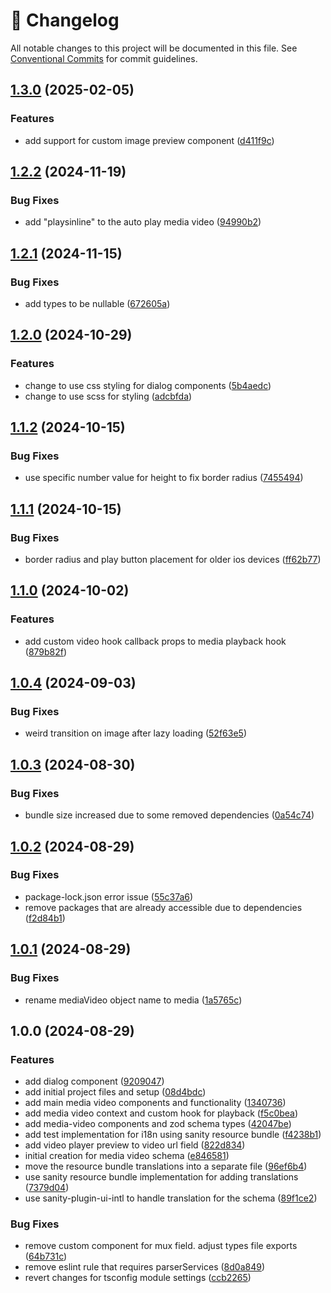 <!-- markdownlint-disable --><!-- textlint-disable -->

# 📓 Changelog

All notable changes to this project will be documented in this file. See
[Conventional Commits](https://conventionalcommits.org) for commit guidelines.

## [1.3.0](https://github.com/evelan-de/sanity-plugin-media-video/compare/v1.2.2...v1.3.0) (2025-02-05)

### Features

- add support for custom image preview component ([d411f9c](https://github.com/evelan-de/sanity-plugin-media-video/commit/d411f9c576ad3aacedfa088bdaa5b37a490e1ef0))

## [1.2.2](https://github.com/evelan-de/sanity-plugin-media-video/compare/v1.2.1...v1.2.2) (2024-11-19)

### Bug Fixes

- add "playsinline" to the auto play media video ([94990b2](https://github.com/evelan-de/sanity-plugin-media-video/commit/94990b21c21e51af84e6baed9a46f14cce4f0f61))

## [1.2.1](https://github.com/evelan-de/sanity-plugin-media-video/compare/v1.2.0...v1.2.1) (2024-11-15)

### Bug Fixes

- add types to be nullable ([672605a](https://github.com/evelan-de/sanity-plugin-media-video/commit/672605a660dfa7bc64fb3c6d8f19b3e0056a44fa))

## [1.2.0](https://github.com/evelan-de/sanity-plugin-media-video/compare/v1.1.2...v1.2.0) (2024-10-29)

### Features

- change to use css styling for dialog components ([5b4aedc](https://github.com/evelan-de/sanity-plugin-media-video/commit/5b4aedc67180122dedceb5d685526bf5711c9ca7))
- change to use scss for styling ([adcbfda](https://github.com/evelan-de/sanity-plugin-media-video/commit/adcbfdac84aa6f911f75e41b14eddf08594d2d0f))

## [1.1.2](https://github.com/evelan-de/sanity-plugin-media-video/compare/v1.1.1...v1.1.2) (2024-10-15)

### Bug Fixes

- use specific number value for height to fix border radius ([7455494](https://github.com/evelan-de/sanity-plugin-media-video/commit/7455494052b74ddf8a0dcb4cd7e5e6df0e6ba3a2))

## [1.1.1](https://github.com/evelan-de/sanity-plugin-media-video/compare/v1.1.0...v1.1.1) (2024-10-15)

### Bug Fixes

- border radius and play button placement for older ios devices ([ff62b77](https://github.com/evelan-de/sanity-plugin-media-video/commit/ff62b77b96f5c72c37ef5b6b3cb71d890dbf6836))

## [1.1.0](https://github.com/evelan-de/sanity-plugin-media-video/compare/v1.0.4...v1.1.0) (2024-10-02)

### Features

- add custom video hook callback props to media playback hook ([879b82f](https://github.com/evelan-de/sanity-plugin-media-video/commit/879b82fc717ec28d3b488e0b046015b485fc9329))

## [1.0.4](https://github.com/evelan-de/sanity-plugin-media-video/compare/v1.0.3...v1.0.4) (2024-09-03)

### Bug Fixes

- weird transition on image after lazy loading ([52f63e5](https://github.com/evelan-de/sanity-plugin-media-video/commit/52f63e5b57d3049636ce1a27550e6924085fb427))

## [1.0.3](https://github.com/evelan-de/sanity-plugin-media-video/compare/v1.0.2...v1.0.3) (2024-08-30)

### Bug Fixes

- bundle size increased due to some removed dependencies ([0a54c74](https://github.com/evelan-de/sanity-plugin-media-video/commit/0a54c748e9afd3aba5685e9ae25d4922e0a42fef))

## [1.0.2](https://github.com/evelan-de/sanity-plugin-media-video/compare/v1.0.1...v1.0.2) (2024-08-29)

### Bug Fixes

- package-lock.json error issue ([55c37a6](https://github.com/evelan-de/sanity-plugin-media-video/commit/55c37a645a8d939ebae1fc5357889bf41b2b44a1))
- remove packages that are already accessible due to dependencies ([f2d84b1](https://github.com/evelan-de/sanity-plugin-media-video/commit/f2d84b1a0eedc8d426df3c6557d926a7a7d90739))

## [1.0.1](https://github.com/evelan-de/sanity-plugin-media-video/compare/v1.0.0...v1.0.1) (2024-08-29)

### Bug Fixes

- rename mediaVideo object name to media ([1a5765c](https://github.com/evelan-de/sanity-plugin-media-video/commit/1a5765c003b2f1504c38dc6be63e5fbbfb5cae08))

## 1.0.0 (2024-08-29)

### Features

- add dialog component ([9209047](https://github.com/evelan-de/sanity-plugin-media-video/commit/9209047b328c93e10dfbf7f78a9033b97968cb25))
- add initial project files and setup ([08d4bdc](https://github.com/evelan-de/sanity-plugin-media-video/commit/08d4bdcb5c396dcd77e1414331be267f2d23e8b7))
- add main media video components and functionality ([1340736](https://github.com/evelan-de/sanity-plugin-media-video/commit/1340736b5070ecd2921d7330feab85f78e8127ba))
- add media video context and custom hook for playback ([f5c0bea](https://github.com/evelan-de/sanity-plugin-media-video/commit/f5c0beab93c18d3a66cb0a4313cbe89920f9f762))
- add media-video components and zod schema types ([42047be](https://github.com/evelan-de/sanity-plugin-media-video/commit/42047be9a8eba89415a078ca37649b9a8033ec32))
- add test implementation for i18n using sanity resource bundle ([f4238b1](https://github.com/evelan-de/sanity-plugin-media-video/commit/f4238b12050df08fd6fa1dd4ab8c0986214a2c5c))
- add video player preview to video url field ([822d834](https://github.com/evelan-de/sanity-plugin-media-video/commit/822d83409d86e5b6b1f520b8e141080119a8ff23))
- initial creation for media video schema ([e846581](https://github.com/evelan-de/sanity-plugin-media-video/commit/e846581188e38a5ffc48c5abc78335f4ee862bf2))
- move the resource bundle translations into a separate file ([96ef6b4](https://github.com/evelan-de/sanity-plugin-media-video/commit/96ef6b46056a09934d91af0762de0d08c04c5b17))
- use sanity resource bundle implementation for adding translations ([7379d04](https://github.com/evelan-de/sanity-plugin-media-video/commit/7379d0492c6690247d2b348f573cfc98660284e4))
- use sanity-plugin-ui-intl to handle translation for the schema ([89f1ce2](https://github.com/evelan-de/sanity-plugin-media-video/commit/89f1ce2a166ab86c44f860b584c0e7bfa840e07d))

### Bug Fixes

- remove custom component for mux field. adjust types file exports ([64b731c](https://github.com/evelan-de/sanity-plugin-media-video/commit/64b731c9db17eacacca0e54dedcfcd4840333250))
- remove eslint rule that requires parserServices ([8d0a849](https://github.com/evelan-de/sanity-plugin-media-video/commit/8d0a84966e88670cae56578283b38089b08f3f88))
- revert changes for tsconfig module settings ([ccb2265](https://github.com/evelan-de/sanity-plugin-media-video/commit/ccb2265cb3c1a7e28ea630417cbf4834b75b4c9f))

